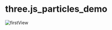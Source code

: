 # three.js_particles_demo

![firstView](https://kt-media.blog/wp-content/uploads/2022/08/スクリーンショット-2022-08-16-20.19.01.png)